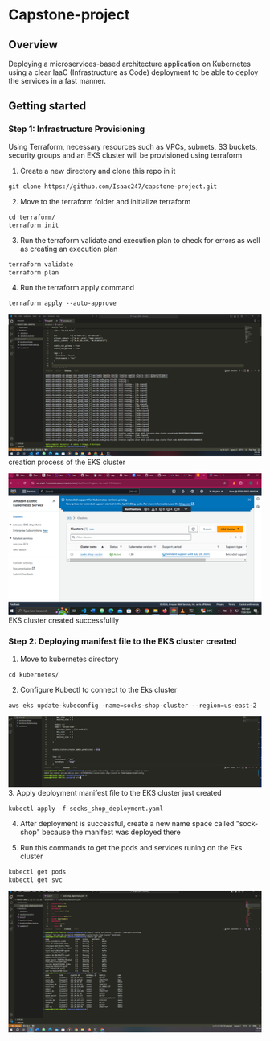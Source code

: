 # Capstone-project
## Overview  
Deploying a microservices-based architecture application on Kubernetes using a clear IaaC (Infrastructure as Code) deployment to be able to deploy the services in a fast manner.  
## Getting started 

### Step 1: Infrastructure Provisioning
Using Terraform, necessary resources such as VPCs, subnets, S3 buckets, security groups and an EKS cluster will be provisioned using terraform 
1. Create a new directory and clone this repo in it 
  ~~~  
  git clone https://github.com/Isaac247/capstone-project.git
  ~~~
2. Move to the terraform folder and initialize terraform
  ~~~
  cd terraform/
  terraform init
  ~~~
3. Run the terraform validate and execution plan to check for errors as well as creating an execution plan
  ~~~
  terraform validate  
  terraform plan
  ~~~
4. Run the terraform apply command
  ~~~
  terraform apply --auto-approve
  ~~~   


![img1](images/cluster-creation-cli.PNG)  
creation process of the EKS cluster  

![img2](images/cluster-creation-aws.PNG)
EKS cluster created successfullly  

### Step 2: Deploying manifest file to the EKS cluster created  
1. Move to kubernetes directory 
 ```
 cd kubernetes/
 ```
2. Configure Kubectl to connect to the Eks cluster 
 ```
 aws eks update-kubeconfig -name=socks-shop-cluster --region=us-east-2
 ```  
 ![img3](images/configure_eks_to_kubectl.PNG)
3. Apply deployment manifest file to the EKS cluster just created
 ```
 kubectl apply -f socks_shop_deployment.yaml
 ```  
4. After deployment is successful, create a new name space called "sock-shop" because the manifest was deployed there   

5. Run this commands to get the pods and services runing on the Eks cluster
 ```
 kubectl get pods
 kubectl get svc
 ```
 ![img4](images/change_ns-and%20-check_pods_and-svc.PNG)
  
